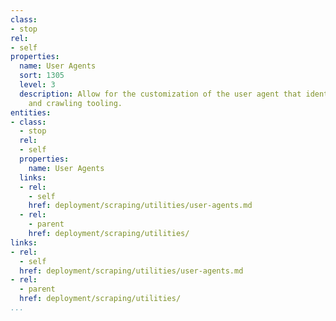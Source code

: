 ```yaml
---
class:
- stop
rel:
- self
properties:
  name: User Agents
  sort: 1305
  level: 3
  description: Allow for the customization of the user agent that identifies scraping
    and crawling tooling.
entities:
- class:
  - stop
  rel:
  - self
  properties:
    name: User Agents
  links:
  - rel:
    - self
    href: deployment/scraping/utilities/user-agents.md
  - rel:
    - parent
    href: deployment/scraping/utilities/
links:
- rel:
  - self
  href: deployment/scraping/utilities/user-agents.md
- rel:
  - parent
  href: deployment/scraping/utilities/
...
```

